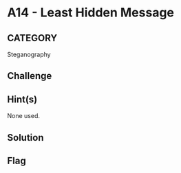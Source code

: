 # A14 - Least Hidden Message

## CATEGORY

Steganography

## Challenge

## Hint(s)

None used.

## Solution

## Flag
